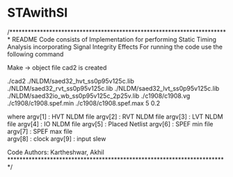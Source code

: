 # STAwithSI

/************************************************************************
README
Code consists of Implementation for performing Static Timing Analysis incorporating Signal Integrity Effects 
For running the code use the following command

Make  -> object file cad2 is created

./cad2 ./NLDM/saed32_hvt_ss0p95v125c.lib ./NLDM/saed32_rvt_ss0p95v125c.lib ./NLDM/saed32_lvt_ss0p95v125c.lib  ./NLDM/saed32io_wb_ss0p95v125c_2p25v.lib ./c1908/c1908.vg ./c1908/c1908.spef.min ./c1908/c1908.spef.max 5 0.2 

where 
argv[1] : HVT NLDM file 
argv[2] : RVT NLDM file 
argv[3] : LVT NLDM file 
argv[4] : IO NLDM file 
argv[5] : Placed Netlist
argv[6] : SPEF min file  
argv[7] : SPEF max file  
argv[8] : clock 
argv[9] : input slew 

Code Authors: Kartheshwar, Akhil
************************************************************************/
